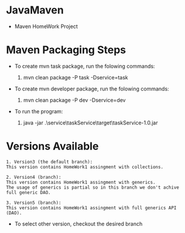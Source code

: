 # JavaMaven
  * Maven HomeWork Project
  
# Maven Packaging Steps
  * To create mvn task package, run the folowing commands:
    1. mvn clean  package -P task -Dservice=task
    
  * To create mvn developer package, run the folowing commands:
    1. mvn clean  package -P dev -Dservice=dev
    
  * To run the program:
    1. java -jar .\service\taskService\target\taskService-1.0.jar

# Versions Available
    1. Version3 (the default branch):
    This version contains HomeWork1 assingment with collections.

    2. Version4 (branch):
    This version contains HomeWork1 assingment with generics.
    The usage of generics is partial so in this branch we don't achive full generic DAO.

    3. Version5 (branch):
    This version contains HomeWork1 assingment with full generics API (DAO).

* To select other version, checkout the desired branch
